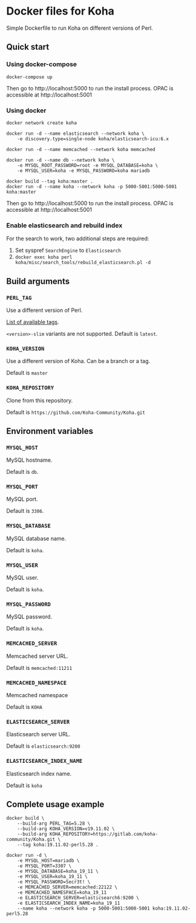 # Docker files for Koha

Simple Dockerfile to run Koha on different versions of Perl.

## Quick start

### Using docker-compose

```
docker-compose up
```

Then go to http://localhost:5000 to run the install process.  OPAC is
accessible at http://localhost:5001

### Using docker

```
docker network create koha

docker run -d --name elasticsearch --network koha \
    -e discovery.type=single-node koha/elasticsearch-icu:6.x

docker run -d --name memcached --network koha memcached

docker run -d --name db --network koha \
    -e MYSQL_ROOT_PASSWORD=root -e MYSQL_DATABASE=koha \
    -e MYSQL_USER=koha -e MYSQL_PASSWORD=koha mariadb

docker build --tag koha:master .
docker run -d --name koha --network koha -p 5000-5001:5000-5001 koha:master
```

Then go to http://localhost:5000 to run the install process.  OPAC is
accessible at http://localhost:5001

### Enable elasticsearch and rebuild index

For the search to work, two additional steps are required:

1. Set syspref `SearchEngine` to `Elasticsearch`
2. `docker exec koha perl koha/misc/search_tools/rebuild_elasticsearch.pl -d`

## Build arguments

### `PERL_TAG`

Use a different version of Perl.

[List of available tags](https://hub.docker.com/_/perl).

`<version>-slim` variants are not supported. Default is `latest`.

### `KOHA_VERSION`

Use a different version of Koha. Can be a branch or a tag.

Default is `master`

### `KOHA_REPOSITORY`

Clone from this repository.

Default is `https://github.com/Koha-Community/Koha.git`

## Environment variables

### `MYSQL_HOST`

MySQL hostname.

Default is `db`.

### `MYSQL_PORT`

MySQL port.

Default is `3306`.

### `MYSQL_DATABASE`

MySQL database name.

Default is `koha`.

### `MYSQL_USER`

MySQL user.

Default is `koha`.

### `MYSQL_PASSWORD`

MySQL password.

Default is `koha`.

### `MEMCACHED_SERVER`

Memcached server URL.

Default is `memcached:11211`

### `MEMCACHED_NAMESPACE`

Memcached namespace

Default is `KOHA`

### `ELASTICSEARCH_SERVER`

Elasticsearch server URL.

Default is `elasticsearch:9200`

### `ELASTICSEARCH_INDEX_NAME`

Elasticsearch index name.

Default is `koha`

## Complete usage example

```
docker build \
    --build-arg PERL_TAG=5.28 \
    --build-arg KOHA_VERSION=v19.11.02 \
    --build-arg KOHA_REPOSITORY=https://gitlab.com/koha-community/Koha.git \
    --tag koha:19.11.02-perl5.28 .

docker run -d \
    -e MYSQL_HOST=mariadb \
    -e MYSQL_PORT=3307 \
    -e MYSQL_DATABASE=koha_19_11 \
    -e MYSQL_USER=koha_19_11 \
    -e MYSQL_PASSWORD=Secr3t! \
    -e MEMCACHED_SERVER=memcached:22122 \
    -e MEMCACHED_NAMESPACE=koha_19_11
    -e ELASTICSEARCH_SERVER=elasticsearch6:9200 \
    -e ELASTICSEARCH_INDEX_NAME=koha_19_11
    --name koha --network koha -p 5000-5001:5000-5001 koha:19.11.02-perl5.28
```
